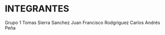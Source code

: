 # INTEGRANTES
<!-- aqui van los nombres de los integrantes -->
Grupo 1
Tomas Sierra Sanchez
Juan Francisco Rodgriguez
Carlos Andrés Peña
